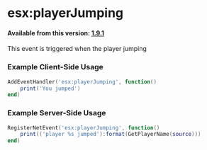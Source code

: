 # esx:playerJumping

#### Available from this version: [1.9.1](https://github.com/esx-framework/esx_core/releases/tag/1.9.1)

This event is triggered when the player jumping

### Example Client-Side Usage

```lua
AddEventHandler('esx:playerJumping', function()
	print('You jumped')
end)
```

### Example Server-Side Usage

```lua
RegisterNetEvent('esx:playerJumping', function()
	print(('player %s jumped'):format(GetPlayerName(source)))
end)
```
